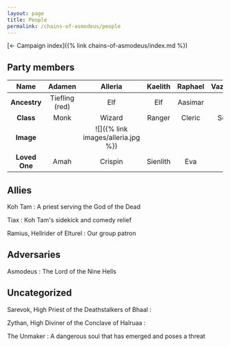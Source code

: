 ```yaml
---
layout: page
title: People
permalink: /chains-of-asmodeus/people
---
```


[&larr; Campaign index]({% link chains-of-asmodeus/index.md %})

## Party members

|   **Name**    |   **Adamen**   |            **Alleria**             | **Kaelith** | **Raphael** | **Vazaracerer** |
|:-------------:|:--------------:|:----------------------------------:|:-----------:|:-----------:|:---------------:|
| **Ancestry**  | Tiefling (red) |                Elf                 |     Elf     |   Aasimar   |      Satyr      |
|   **Class**   |      Monk      |               Wizard               |   Ranger    |   Cleric    |    Sorcerer     |
|   **Image**   |                | ![]({% link images/alleria.jpg %}) |             |             |                 |
| **Loved One** |      Amah      |              Crispin               |  Sienlith   |     Eva     |                 |

## Allies
Koh Tam
: A priest serving the God of the Dead

Tiax
: Koh Tam's sidekick and comedy relief

Ramius, Hellrider of Elturel
: Our group patron

## Adversaries
Asmodeus
: The Lord of the Nine Hells

## Uncategorized
Sarevok, High Priest of the Deathstalkers of Bhaal
: 

Zythan, High Diviner of the Conclave of Halruaa
: 

The Unmaker
: A dangerous soul that has emerged and poses a threat

